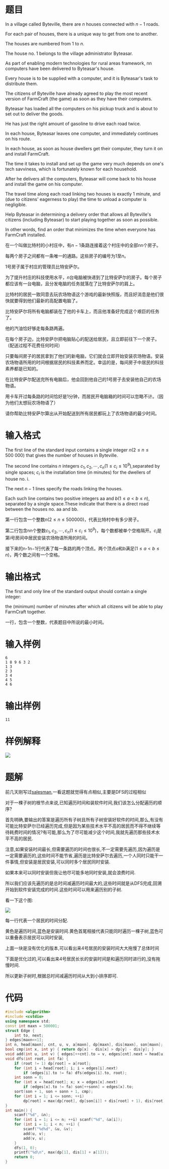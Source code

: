 # 题目

In a village called Byteville, there are $n$ houses connected with $n-1$ roads.

For each pair of houses, there is a unique way to get from one to another.

The houses are numbered from $1$ to $n$.

The house no. 1 belongs to the village administrator Byteasar.

As part of enabling modern technologies for rural areas framework, nn computers have been delivered to Byteasar's house.

Every house is to be supplied with a computer, and it is Byteasar's task to distribute them.

The citizens of Byteville have already agreed to play the most recent version of FarmCraft (the game) as soon as they have their computers.

Byteasar has loaded all the computers on his pickup truck and is about to set out to deliver the goods.

He has just the right amount of gasoline to drive each road twice.

In each house, Byteasar leaves one computer, and immediately continues on his route.

In each house, as soon as house dwellers get their computer, they turn it on and install FarmCraft.

The time it takes to install and set up the game very much depends on one's tech savviness, which is fortunately known for each household.

After he delivers all the computers, Byteasar will come back to his house and install the game on his computer.

The travel time along each road linking two houses is exactly 1 minute, and (due to citizens' eagerness to play) the time to unload a computer is negligible.

Help Byteasar in determining a delivery order that allows all Byteville's citizens (including Byteasar) to start playing together as soon as possible.

In other words, find an order that minimizes the time when everyone has FarmCraft installed.

在一个叫做比特村的小村庄中，有$n-1$条路连接着这个村庄中的全部nn个房子。

每两个房子之间都有一条唯一的通路。这些房子的编号为$1$至$n$。

1号房子属于村庄的管理员比特安萨尔。

为了提升村庄的科技使用水平，$n$台电脑被快递到了比特安萨尔的房子。每个房子都应该有一台电脑，且分发电脑的任务就落在了比特安萨尔的肩上。

比特村的居民一致同意去玩农场物语这个游戏的最新快照版，而且好消息是他们很快就要得到他们最新的高配置电脑了。

比特安萨尔将所有电脑都装在了他的卡车上，而且他准备好完成这个艰巨的任务了。

他的汽油恰好够走每条路两遍。

在每个房子边，比特安萨尔把电脑贴心的配送给居民，且立即前往下一个房子。（配送过程不花费任何时间）

只要每间房子的居民拿到了他们的新电脑，它们就会立即开始安装农场物语。安装农场物语所用的时间根据居民的科技素养而定。幸运的是，每间房子中居民的科技素养都是已知的。

在比特安萨尔配送完所有电脑后，他会回到他自己的1号房子去安装他自己的农场物语。

用卡车开过每条路的时间恰好是1分钟，而居民开电脑箱的时间可以忽略不计。（因为他们太想玩农场物语了）

请你帮助比特安萨尔算出从开始配送到所有居民都玩上了农场物语的最少时间。

# 输入格式
The first line of the standard input contains a single integer $n(2\le n\le 500\ 000)$ that gives the number of houses in Byteville.

The second line contains $n$ integers $c_1,c_2,\cdots,c_n(1\le c_i\le 10^9)$,separated by single spaces; $c_i$ is the installation time (in minutes) for the dwellers of house no. i.

The next $n-1$ lines specify the roads linking the houses.

Each such line contains two positive integers aa and $b (1\le a<b\le n)$, separated by a single space.These indicate that there is a direct road between the houses no. aa and bb.

第一行包含一个整数$n(2 \leq n \leq 500000)$，代表比特村中有多少房子。

第二行包含nn个整数$c_1, c_2, ⋯, c_n(1 \leq c_i \leq 10^9)$，每个数都被单个空格隔开。$c_i$是第i号房间中居民安装农场物语所用的时间。

接下来的n-1n−1行代表了每一条路的两个顶点。两个顶点$a$和$b$满足$(1 \leq a < b \leq n)$，两个数之间有一个空格。

# 输出格式

The first and only line of the standard output should contain a single integer:

the (minimum) number of minutes after which all citizens will be able to play FarmCraft together.


一行，包含一个整数，代表题目中所说的最小时间。

# 输入样例

```
6
1 8 9 6 3 2
1 3
2 3
3 4
4 5
4 6
```

# 输出样例

```
11
```

# 样例解释

![](https://img2020.cnblogs.com/blog/1975074/202004/1975074-20200406223540389-118791411.png)



# 题解

前几天刚写过[salesman](https://www.cnblogs.com/youxam/p/bzoj4472.html),一看这题就觉得有点相似,主要是DFS的过程相似

对于一棵子树的根节点来说,已知遍历时间和装软件时间,我们该怎么分配遍历的顺序?

首先明确,要输出的答案是遍历所有子树且所有子树安装好软件的时间,那么,有没有可能比特安萨尔已经遍历完成,但是因为某些技术水平不高的居民而不得不继续等待耗费时间的情况?有可能,那么为了尽可能减少这个时间,我就先遍历那些技术水平不高的居民.

注意,如果安装时间最长,但需要遍历的时间也很长,不一定需要先遍历,因为遍历是一定需要遍历的,这些时间不能节省,遍历是比特安萨尔去遍历,一个人同时只能干一件事情,但安装是居民安装,可以同时多个居民同时安装.

如果本来可以同时安装但我让他尽可能多地同时安装,就会浪费时间.

所以我们应该先遍历的是总时间减遍历时间最大的,这些时间就是从DFS完成,回溯开始到软件安装完成的时间.这些时间可以用来遍历别的子树.

看一下这个图:

![](https://img2020.cnblogs.com/blog/1975074/202004/1975074-20200406223546744-2069295504.png)



每一行代表一个居民的时间分配.

黄色是遍历时间,蓝色是安装时间.黄色首尾相接代表只能同时遍历一棵子树,蓝色可以重叠表示居民可以同时安装,

上面一块是没有优化的版本,可以看出来4号居民的安装时间大大拖慢了总体时间

下面是优化过的,可以看出来4号居民长长的安装时间是和遍历同时进行的,没有拖慢时间.

所以更新子树时,根据总时间减遍历时间从大到小排序即可.

# 代码

```cpp
#include <algorithm>
#include <cstdio>
using namespace std;
const int maxn = 500001;
struct Edge {
    int to, next;
} edges[maxn<<1];
int n, head[maxn], cnt, u, v, a[maxn], dp[maxn], dis[maxn], son[maxn];
bool cmp(int x, int y) { return dp[x] - dis[x] > dp[y] - dis[y]; }
void add(int u, int v) { edges[++cnt].to = v, edges[cnt].next = head[u], head[u] = cnt; }
void dfs(int root, int fa) {
    if (root != 1) dp[root] = a[root];
    for (int i = head[root]; i; i = edges[i].next)
        if (edges[i].to != fa) dfs(edges[i].to, root);
    int sonn = 0;
    for (int x = head[root]; x; x = edges[x].next)
        if (edges[x].to != fa) son[++sonn] = edges[x].to;
    sort(son + 1, son + sonn + 1, cmp);
    for (int i = 1; i <= sonn; ++i)    
        dp[root] = max(dp[root], dp[son[i]] + dis[root] + 1), dis[root] += dis[son[i]] + 2;
}
int main() {
    scanf("%d", &n);
    for (int i = 1; i <= n; ++i) scanf("%d", &a[i]);
    for (int i = 1; i < n; ++i) {
        scanf("%d%d", &u, &v);
        add(u, v);
        add(v, u);
    }
    dfs(1, 0);
    printf("%d\n", max(dp[1], dis[1] + a[1]));
    return 0;
}
```
